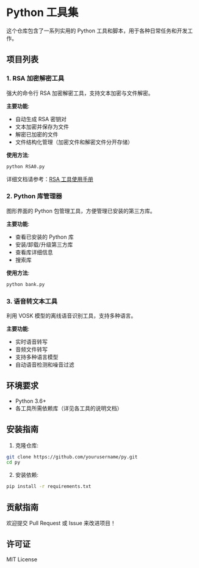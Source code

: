 # Python 工具集

这个仓库包含了一系列实用的 Python 工具和脚本，用于各种日常任务和开发工作。

## 项目列表

### 1. RSA 加密解密工具

强大的命令行 RSA 加密解密工具，支持文本加密与文件解密。

**主要功能**:

- 自动生成 RSA 密钥对
- 文本加密并保存为文件
- 解密已加密的文件
- 文件结构化管理（加密文件和解密文件分开存储）

**使用方法**:

```bash
python RSA0.py
```

详细文档请参考：[RSA 工具使用手册](RSAReady_Manual.md)

### 2. Python 库管理器

图形界面的 Python 包管理工具，方便管理已安装的第三方库。

**主要功能**:

- 查看已安装的 Python 库
- 安装/卸载/升级第三方库
- 查看库详细信息
- 搜索库

**使用方法**:

```bash
python bank.py
```

### 3. 语音转文本工具

利用 VOSK 模型的离线语音识别工具，支持多种语言。

**主要功能**:

- 实时语音转写
- 音频文件转写
- 支持多种语言模型
- 自动语音检测和噪音过滤

## 环境要求

- Python 3.6+
- 各工具所需依赖库（详见各工具的说明文档）

## 安装指南

1. 克隆仓库:

```bash
git clone https://github.com/yourusername/py.git
cd py
```

2. 安装依赖:

```bash
pip install -r requirements.txt
```

## 贡献指南

欢迎提交 Pull Request 或 Issue 来改进项目！

## 许可证

MIT License

